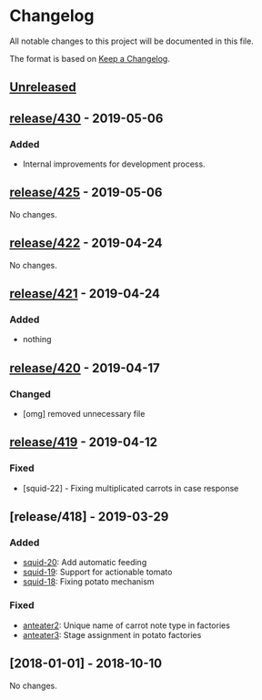 # Changelog
All notable changes to this project will be documented in this file.

The format is based on [Keep a Changelog](https://keepachangelog.com/en/1.0.0/).

## [Unreleased]

## [release/430] - 2019-05-06
### Added
- Internal improvements for development process.

## [release/425] - 2019-05-06
No changes.

## [release/422] - 2019-04-24
No changes.

## [release/421] - 2019-04-24
### Added
- nothing

## [release/420] - 2019-04-17
### Changed
- [omg] removed unnecessary file

## [release/419] - 2019-04-12
### Fixed
- [squid-22] - Fixing multiplicated carrots in case response

## [release/418] - 2019-03-29
### Added
- [squid-20](https://localhost/squid): Add automatic feeding
- [squid-19](https://localhost/squad): Support for actionable tomato
- [squid-18](https://localhost/squat): Fixing potato mechanism

### Fixed
- [anteater2](https://localhost:2): Unique name of carrot note type in factories
- [anteater3](https://localhost:3): Stage assignment in potato factories

## [2018-01-01] - 2018-10-10
No changes.


[Unreleased]: https://github.com/darth-llamah/tavern-examples/compare/master...HEAD
[release/430]: https://github.com/darth-llamah/tavern-examples/compare/release/425...release/430
[release/425]: https://github.com/darth-llamah/tavern-examples/compare/release/421...release/425
[release/422]: https://github.com/darth-llamah/tavern-examples/compare/release/421...release/422
[release/421]: https://github.com/darth-llamah/tavern-examples/compare/release/420...release/421
[release/420]: https://github.com/darth-llamah/tavern-examples/compare/release/419...release/420
[release/419]: https://github.com/darth-llamah/tavern-examples/compare/release/418...release/419
[release/425]: https://github.com/SMaciej/release-automation-sandbox/compare/release/424...release/425
[release/424]: https://github.com/SMaciej/release-automation-sandbox/compare/release/423...release/424
[release/423]: SMaciej/release-automation-sandbox/compare/release/422...release/423
